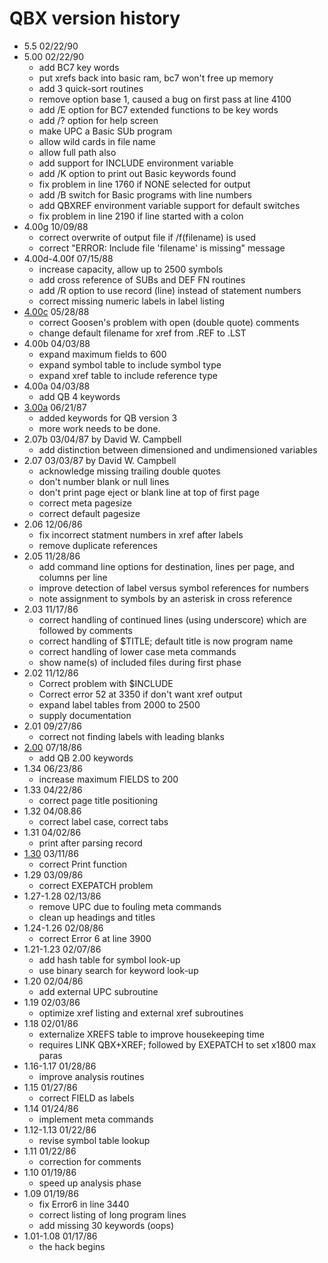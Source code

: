 # QBX version history

- 5.5 02/22/90
- 5.00 02/22/90
  - add BC7 key words
  - put xrefs back into basic ram, bc7 won't free up memory
  - add 3 quick-sort routines
  - remove option base 1, caused a bug on first pass at line 4100
  - add /E option for BC7 extended functions to be key words
  - add /? option for help screen
  - make UPC a Basic SUb program
  - allow wild cards in file name
  - allow full path also
  - add support for INCLUDE environment variable
  - add /K option to print out Basic keywords found
  - fix problem in line 1760 if NONE selected for output
  - add /B switch for Basic programs with line numbers
  - add QBXREF environment variable support for default switches
  - fix problem in line 2190 if line started with a colon
- 4.00g 10/09/88
   - correct overwrite of output file if /f(filename) is used
   - correct "ERROR: Include file 'filename' is missing" message
- 4.00d-4.00f 07/15/88
   - increase capacity, allow up to 2500 symbols
   - add cross reference of SUBs and DEF FN routines
   - add /R option to use record (line) instead of statement numbers
   - correct missing numeric labels in label listing
- [4.00c](4.00c) 05/28/88
   - correct Goosen's problem with open (double quote) comments
   - change default filename for xref from .REF to .LST
- 4.00b 04/03/88
   - expand maximum fields to 600
   - expand symbol table to include symbol type
   - expand xref table to include reference type
- 4.00a 04/03/88
   - add QB 4 keywords
- [3.00a](3.00a) 06/21/87
   - added keywords for QB version 3
   - more work needs to be done.
- 2.07b 03/04/87 by David W. Campbell
   - add distinction between dimensioned and undimensioned variables
- 2.07 03/03/87 by David W. Campbell
   - acknowledge missing trailing double quotes
   - don't number blank or null lines
   - don't print page eject or blank line at top of first page
   - correct meta pagesize
   - correct default pagesize
- 2.06 12/06/86
   - fix incorrect statment numbers in xref after labels
   - remove duplicate references
- 2.05 11/28/86
   - add command line options for destination, lines per page, and columns per line
   - improve detection of label versus symbol references for numbers
   - note assignment to symbols by an asterisk in cross reference
- 2.03 11/17/86
   - correct handling of continued lines (using underscore) which are followed by comments
   - correct handling of $TITLE; default title is now program name
   - correct handling of lower case meta commands
   - show name(s) of included files during first phase
- 2.02 11/12/86
   - Correct problem with $INCLUDE
   - Correct error 52 at 3350 if don't want xref output
   - expand label tables from 2000 to 2500
   - supply documentation
- 2.01 09/27/86
  - correct not finding labels with leading blanks
- [2.00](2.00) 07/18/86
  - add QB 2.00 keywords
- 1.34 06/23/86
  - increase maximum FIELDS to 200
- 1.33 04/22/86
  - correct page title positioning
- 1.32 04/08.86
  - correct label case, correct tabs
- 1.31 04/02/86
  - print after parsing record
- [1.30](1.30) 03/11/86
  - correct Print function
- 1.29 03/09/86
  - correct EXEPATCH problem
- 1.27-1.28 02/13/86
  - remove UPC due to fouling meta commands
  - clean up headings and titles
- 1.24-1.26 02/08/86
  - correct Error 6 at line 3900
- 1.21-1.23 02/07/86
  - add hash table for symbol look-up
  - use binary search for keyword look-up
- 1.20 02/04/86
  - add external UPC subroutine
- 1.19 02/03/86
  - optimize xref listing and external xref subroutines
- 1.18 02/01/86
  - externalize XREFS table to improve housekeeping time
  - requires LINK QBX+XREF; followed by EXEPATCH to set x1800 max paras
- 1.16-1.17 01/28/86
  - improve analysis routines
- 1.15 01/27/86
  - correct FIELD as labels
- 1.14 01/24/86
  - implement meta commands
- 1.12-1.13 01/22/86
  - revise symbol table lookup
- 1.11 01/22/86
  - correction for comments
- 1.10 01/19/86
  - speed up analysis phase
- 1.09 01/19/86
  - fix Error6 in line 3440
  - correct listing of long program lines
  - add missing 30 keywords (oops)
- 1.01-1.08 01/17/86
  - the hack begins
